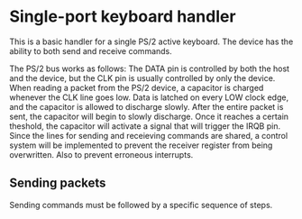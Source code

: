 # Single-port keyboard handler

This is a basic handler for a single PS/2 active keyboard. The device has the ability to both send and receive commands.

The PS/2 bus works as follows: The DATA pin is controlled by both the host and the device, but the CLK pin is usually controlled by only the device.
When reading a packet from the PS/2 device, a capacitor is charged whenever the CLK line goes low. Data is latched on every LOW clock edge, and the capacitor is allowed to discharge slowly.
After the entire packet is sent, the capacitor will begin to slowly discharge.
Once it reaches a certain theshold, the capacitor will activate a signal that will trigger the IRQB pin.
Since the lines for sending and receieving commands are shared, a control system will be implemented to prevent the receiver register from being overwritten. Also to prevent erroneous interrupts.

## Sending packets
Sending commands must be followed by a specific sequence of steps.
